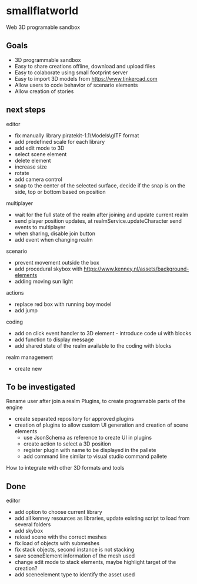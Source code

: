 # smallflatworld

Web 3D programable sandbox

## Goals

- 3D programmable sandbox
- Easy to share creations offline, download and upload files
- Easy to colaborate using small footprint server
- Easy to import 3D models from https://www.tinkercad.com
- Allow users to code behavior of scenario elements
- Allow creation of stories

## next steps

editor 
- fix manually library piratekit-1.1\Models\glTF format 
- add predefined scale for each library
- add edit mode to 3D
- select scene element
- delete element
- increase size
- rotate
- add camera control
- snap to the center of the selected surface, decide if the snap is on the side, top or bottom based on position

multiplayer

- wait for the full state of the realm after joining and update current realm
- send player position updates, at realmService.updateCharacter send events to multiplayer
- when sharing, disable join button
- add event when changing realm

scenario

- prevent movement outside the box
- add procedural skybox with https://www.kenney.nl/assets/background-elements
- adding moving sun light

actions

- replace red box with running boy model
- add jump

coding

- add on click event handler to 3D element - introduce code ui with blocks
- add function to display message
- add shared state of the realm available to the coding with blocks

realm management

- create new

## To be investigated

Rename user after join a realm
Plugins, to create programable parts of the engine

- create separated repository for approved plugins
- creation of plugins to allow custom UI generation and creation of scene elements
  - use JsonSchema as reference to create UI in plugins
  - create action to select a 3D position
  - register plugin with name to be displayed in the pallete
  - add command line similar to visual studio command pallete

How to integrate with other 3D formats and tools

## Done

editor

- add option to choose current library
- add all kenney resources as libraries, update existing script to load from several folders
- add skybox
- reload scene with the correct meshes
- fix load of objects with submeshes
- fix stack objects, second instance is not stacking
- save sceneElement information of the mesh used
- change edit mode to stack elements, maybe highlight target of the creation?
- add sceneelement type to identify the asset used

